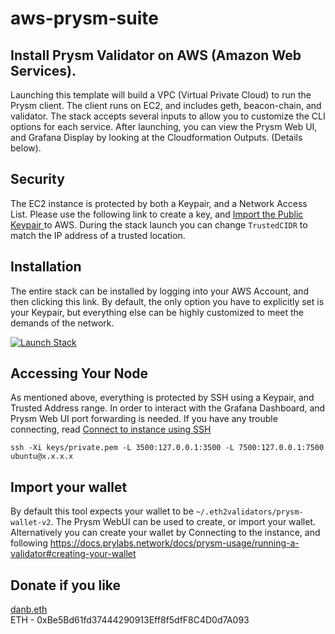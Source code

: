 # aws-prysm-suite  
## Install Prysm Validator on AWS (Amazon Web Services).
Launching this template will build a VPC (Virtual Private Cloud) to run the Prysm client. The client runs on EC2, and includes geth, beacon-chain, and validator.  The stack accepts several inputs to allow you to customize the CLI options for each service. After launching, you can view the Prysm Web UI, and Grafana Display by looking at the Cloudformation Outputs. (Details below).

## Security
The EC2 instance is protected by both a Keypair, and a Network Access List.  Please use the following link to create a key, and [Import the Public Keypair ](https://docs.aws.amazon.com/AWSEC2/latest/UserGuide/ec2-key-pairs.html#prepare-key-pair) to AWS.  During the stack launch you can change `TrustedCIDR` to match the IP address of a trusted location.


## Installation
The entire stack can be installed by logging into your AWS Account, and then clicking this link.  By default, the only option you have to explicitly set is your Keypair, but everything else can be highly customized to meet the demands of the network.

[![Launch Stack](https://cdn.rawgit.com/buildkite/cloudformation-launch-stack-button-svg/master/launch-stack.svg)](https://console.aws.amazon.com/cloudformation/home#/stacks/new?stackName=PrysmValidator&templateURL=https://bryanlabs-public.s3.amazonaws.com/validator.yml)

## Accessing Your Node
As mentioned above, everything is protected by SSH using a Keypair, and Trusted Address range.  In order to interact with the Grafana Dashboard, and Prysm Web UI port forwarding is needed. If you have any trouble connecting, read [Connect to instance using SSH](https://docs.aws.amazon.com/AWSEC2/latest/UserGuide/AccessingInstancesLinux.html)

```
ssh -Xi keys/private.pem -L 3500:127.0.0.1:3500 -L 7500:127.0.0.1:7500 ubuntu@x.x.x.x
```


## Import your wallet
By default this tool expects your wallet to be `~/.eth2validators/prysm-wallet-v2`.  The Prysm WebUI can be used to create, or import your wallet.  Alternatively you can create your wallet by Connecting to the instance, and following
https://docs.prylabs.network/docs/prysm-usage/running-a-validator#creating-your-wallet

## Donate if you like

[danb.eth](https://app.ens.domains/name/danb.eth)  
ETH - 0xBe5Bd61fd37444290913Eff8f5dfF8C4D0d7A093
